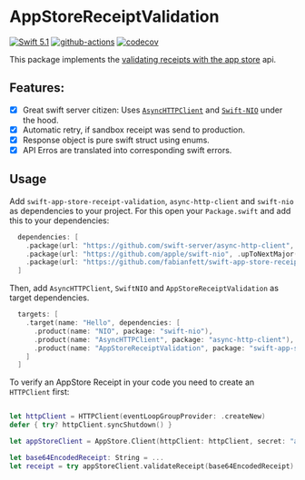# AppStoreReceiptValidation

[![Swift 5.1](https://img.shields.io/badge/Swift-5.1-blue.svg)](https://swift.org/download/)
[![github-actions](https://github.com/fabianfett/swift-aws-lambda/workflows/CI/badge.svg)](https://github.com/fabianfett/swift-aws-lambda/actions)
[![codecov](https://codecov.io/gh/fabianfett/swift-app-store-receipt-validation/branch/main/graph/badge.svg)](https://codecov.io/gh/fabianfett/swift-app-store-receipt-validation)

This package implements the [validating receipts with the app store](https://developer.apple.com/library/archive/releasenotes/General/ValidateAppStoreReceipt/Chapters/ValidateRemotely.html#//apple_ref/doc/uid/TP40010573-CH104-SW1) api.

## Features:

- [x] Great swift server citizen: Uses [`AsyncHTTPClient`](https://github.com/swift-server/async-http-client) and [`Swift-NIO`](https://github.com/apple/swift-nio) under the hood.
- [x] Automatic retry, if sandbox receipt was send to production.
- [x] Response object is pure swift struct using enums.
- [x] API Erros are translated into corresponding swift errors.

## Usage

Add `swift-app-store-receipt-validation`, `async-http-client` and `swift-nio` as dependencies to 
your project. For this open your `Package.swift` and add this to your dependencies:

```swift
  dependencies: [
    .package(url: "https://github.com/swift-server/async-http-client", .upToNextMajor(from: "1.1.0")),
    .package(url: "https://github.com/apple/swift-nio", .upToNextMajor(from: "2.14.0")),
    .package(url: "https://github.com/fabianfett/swift-app-store-receipt-validation", .upToNextMajor(from: "0.1.0")),
  ]
```
  
Then, add `AsyncHTTPClient`, `SwiftNIO` and `AppStoreReceiptValidation` as target dependencies.

```swift
  targets: [
    .target(name: "Hello", dependencies: [
      .product(name: "NIO", package: "swift-nio"),
      .product(name: "AsyncHTTPClient", package: "async-http-client"),
      .product(name: "AppStoreReceiptValidation", package: "swift-app-store-receipt-validation"),
    ]
  ]
```

To verify an AppStore Receipt in your code you need to create an `HTTPClient` first:

```swift

let httpClient = HTTPClient(eventLoopGroupProvider: .createNew)
defer { try? httpClient.syncShutdown() }

let appStoreClient = AppStore.Client(httpClient: httpClient, secret: "abc123")

let base64EncodedReceipt: String = ...
let receipt = try appStoreClient.validateReceipt(base64EncodedReceipt).wait()
```

